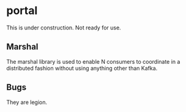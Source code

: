 # portal

This is under construction. Not ready for use.

## Marshal

The marshal library is used to enable N consumers to coordinate in a distributed fashion without
using anything other than Kafka.

## Bugs

They are legion.
